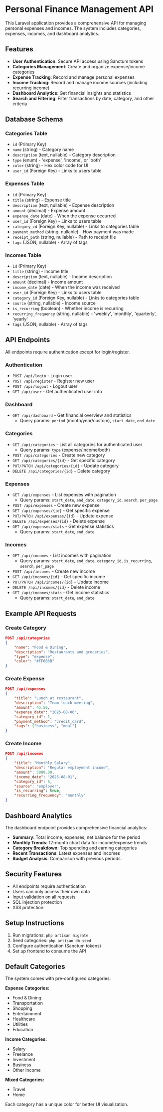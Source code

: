 # Personal Finance Management API

This Laravel application provides a comprehensive API for managing personal expenses and incomes. The system includes categories, expenses, incomes, and dashboard analytics.

## Features

- **User Authentication**: Secure API access using Sanctum tokens
- **Categories Management**: Create and organize expense/income categories
- **Expense Tracking**: Record and manage personal expenses
- **Income Tracking**: Record and manage income sources (including recurring income)
- **Dashboard Analytics**: Get financial insights and statistics
- **Search and Filtering**: Filter transactions by date, category, and other criteria

## Database Schema

### Categories Table
- `id` (Primary Key)
- `name` (string) - Category name
- `description` (text, nullable) - Category description
- `type` (enum) - 'expense', 'income', or 'both'
- `color` (string) - Hex color code for UI
- `user_id` (Foreign Key) - Links to users table

### Expenses Table
- `id` (Primary Key)
- `title` (string) - Expense title
- `description` (text, nullable) - Expense description
- `amount` (decimal) - Expense amount
- `expense_date` (date) - When the expense occurred
- `user_id` (Foreign Key) - Links to users table
- `category_id` (Foreign Key, nullable) - Links to categories table
- `payment_method` (string, nullable) - How payment was made
- `receipt_path` (string, nullable) - Path to receipt file
- `tags` (JSON, nullable) - Array of tags

### Incomes Table
- `id` (Primary Key)
- `title` (string) - Income title
- `description` (text, nullable) - Income description
- `amount` (decimal) - Income amount
- `income_date` (date) - When the income was received
- `user_id` (Foreign Key) - Links to users table
- `category_id` (Foreign Key, nullable) - Links to categories table
- `source` (string, nullable) - Income source
- `is_recurring` (boolean) - Whether income is recurring
- `recurring_frequency` (string, nullable) - 'weekly', 'monthly', 'quarterly', 'yearly'
- `tags` (JSON, nullable) - Array of tags

## API Endpoints

All endpoints require authentication except for login/register.

### Authentication
- `POST /api/login` - Login user
- `POST /api/register` - Register new user
- `POST /api/logout` - Logout user
- `GET /api/user` - Get authenticated user info

### Dashboard
- `GET /api/dashboard` - Get financial overview and statistics
  - Query params: `period` (month/year/custom), `start_date`, `end_date`

### Categories
- `GET /api/categories` - List all categories for authenticated user
  - Query params: `type` (expense/income/both)
- `POST /api/categories` - Create new category
- `GET /api/categories/{id}` - Get specific category
- `PUT/PATCH /api/categories/{id}` - Update category
- `DELETE /api/categories/{id}` - Delete category

### Expenses
- `GET /api/expenses` - List expenses with pagination
  - Query params: `start_date`, `end_date`, `category_id`, `search`, `per_page`
- `POST /api/expenses` - Create new expense
- `GET /api/expenses/{id}` - Get specific expense
- `PUT/PATCH /api/expenses/{id}` - Update expense
- `DELETE /api/expenses/{id}` - Delete expense
- `GET /api/expenses/stats` - Get expense statistics
  - Query params: `start_date`, `end_date`

### Incomes
- `GET /api/incomes` - List incomes with pagination
  - Query params: `start_date`, `end_date`, `category_id`, `is_recurring`, `search`, `per_page`
- `POST /api/incomes` - Create new income
- `GET /api/incomes/{id}` - Get specific income
- `PUT/PATCH /api/incomes/{id}` - Update income
- `DELETE /api/incomes/{id}` - Delete income
- `GET /api/incomes/stats` - Get income statistics
  - Query params: `start_date`, `end_date`

## Example API Requests

### Create Category
```json
POST /api/categories
{
    "name": "Food & Dining",
    "description": "Restaurants and groceries",
    "type": "expense",
    "color": "#FF6B6B"
}
```

### Create Expense
```json
POST /api/expenses
{
    "title": "Lunch at restaurant",
    "description": "Team lunch meeting",
    "amount": 45.50,
    "expense_date": "2025-08-06",
    "category_id": 1,
    "payment_method": "credit_card",
    "tags": ["business", "meal"]
}
```

### Create Income
```json
POST /api/incomes
{
    "title": "Monthly Salary",
    "description": "Regular employment income",
    "amount": 5000.00,
    "income_date": "2025-08-01",
    "category_id": 8,
    "source": "employer",
    "is_recurring": true,
    "recurring_frequency": "monthly"
}
```

## Dashboard Analytics

The dashboard endpoint provides comprehensive financial analytics:

- **Summary**: Total income, expenses, net balance for the period
- **Monthly Trends**: 12-month chart data for income/expense trends
- **Category Breakdown**: Top spending and earning categories
- **Recent Transactions**: Latest expenses and incomes
- **Budget Analysis**: Comparison with previous periods

## Security Features

- All endpoints require authentication
- Users can only access their own data
- Input validation on all requests
- SQL injection protection
- XSS protection

## Setup Instructions

1. Run migrations: `php artisan migrate`
2. Seed categories: `php artisan db:seed`
3. Configure authentication (Sanctum tokens)
4. Set up frontend to consume the API

## Default Categories

The system comes with pre-configured categories:

**Expense Categories:**
- Food & Dining
- Transportation
- Shopping
- Entertainment
- Healthcare
- Utilities
- Education

**Income Categories:**
- Salary
- Freelance
- Investment
- Business
- Other Income

**Mixed Categories:**
- Travel
- Home

Each category has a unique color for better UI visualization.
